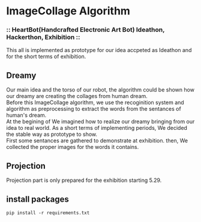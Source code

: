 # ImageCollage Algorithm 
### :: HeartBot(Handcrafted Electronic Art Bot) Ideathon, Hackerthon, Exhibition ::
This all is implemented as prototype for our idea accpeted as Ideathon and for the short terms of exhibition.

## Dreamy 
Our main idea and the torso of our robot, the algorithm could be shown how our dreamy are creating the collages from human dream.  
Before this ImageCollage algorithm, we use the recoginition system and algorithm as preprocessing to extract the words from the sentances of human's dream.  
At the begining of We imagined how to realize our dreamy bringing from our idea to real world. As a short terms of implementing periods, We decided the stable way as prototype to show.  
First some sentances are gathered to demonstrate at exhibition. then, We collected the proper images for the words it contains.  

## Projection
Projection part is only prepared for the exhibition starting 5.29. 


## install packages
```buildoutcfg
pip install -r requirements.txt
```
